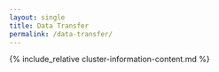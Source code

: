```yaml
---
layout: single
title: Data Transfer
permalink: /data-transfer/
---
```


{% include_relative cluster-information-content.md %}

